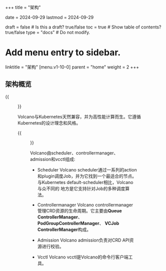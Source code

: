 +++
title =  "架构"

date = 2024-09-29
lastmod = 2024-09-29

draft = false  # Is this a draft? true/false
toc = true  # Show table of contents? true/false
type = "docs"  # Do not modify.

# Add menu entry to sidebar.
linktitle = "架构"
[menu.v1-10-0]
  parent = "home"
  weight = 2
+++

## 架构概览


{{<figure library="1" src="arch_1.png" title="Volcano的应用场景">}}

Volcano与Kubernetes天然兼容，并为高性能计算而生。它遵循Kubernetes的设计理念和风格。

{{<figure library="1" src="arch_2.PNG" title="Volcano的系统架构">}}

Volcano由scheduler、controllermanager、admission和vcctl组成:

- Scheduler
Volcano scheduler通过一系列的action和plugin调度Job，并为它找到一个最适合的节点。与Kubernetes default-scheduler相比，Volcano与众不同的
地方是它支持针对Job的多种调度算法。

- Controllermanager
Volcano controllermanager管理CRD资源的生命周期。它主要由**Queue ControllerManager**、 **PodGroupControllerManager**、 **VCJob
ControllerManager**构成。

- Admission
Volcano admission负责对CRD API资源进行校验。

- Vcctl
Volcano vcctl是Volcano的命令行客户端工具。
